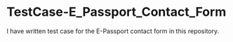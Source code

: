 # TestCase-E_Passport_Contact_Form
I have written test case for the E-Passport contact form in this repository.
